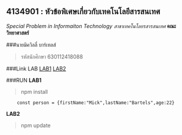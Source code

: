 ## 4134901 : หัวข้อพิเศษเกี่ยวกับเทคโนโลยีสารสนเทศ ##
*Special Problem in Informaiton Technology*
_สาขาเทคโนโลยรสารสนเทศ_
**คณะวิทยาศาสตร์**

###นายมิควิลลี่ บาร์เทลส์
![]()
>รหัสนักศึกษา 630112418088

###Link LAB
[LAB1](https://github.com/088mickwilli/4134901-2-64/tree/main/LAB1)
[LAB2](https://github.com/088mickwilli/4134901-2-64/tree/main/LAB2)

###RUN
**LAB1**
>npm install
```
    const person = {firstName:"Mick",lastName:"Bartels",age:22}
```
**LAB2**
>npm update